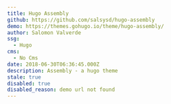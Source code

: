 ```yaml
---
title: Hugo Assembly
github: https://github.com/salsysd/hugo-assembly
demo: https://themes.gohugo.io/theme/hugo-assembly/
author: Salomon Valverde
ssg:
  - Hugo
cms:
  - No Cms
date: 2018-06-30T06:36:45.000Z
description: Assembly - a hugo theme
stale: true
disabled: true
disabled_reason: demo url not found
---
```

